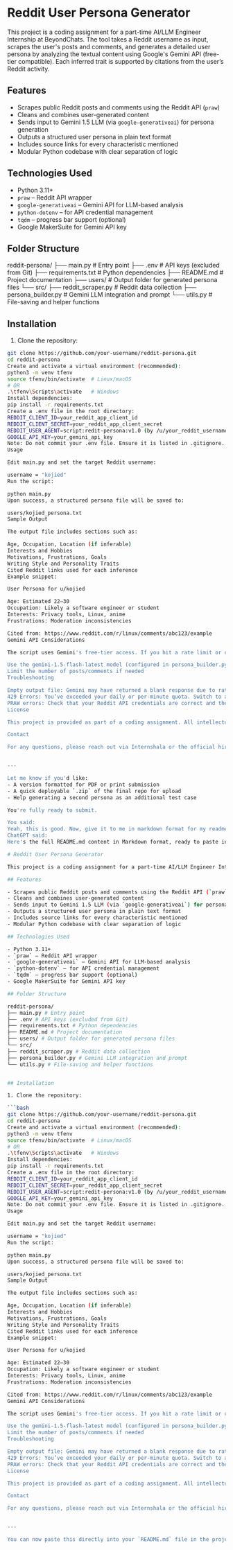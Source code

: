 # Reddit User Persona Generator

This project is a coding assignment for a part-time AI/LLM Engineer Internship at BeyondChats. The tool takes a Reddit username as input, scrapes the user's posts and comments, and generates a detailed user persona by analyzing the textual content using Google's Gemini API (free-tier compatible). Each inferred trait is supported by citations from the user’s Reddit activity.

## Features

- Scrapes public Reddit posts and comments using the Reddit API (`praw`)
- Cleans and combines user-generated content
- Sends input to Gemini 1.5 LLM (via `google-generativeai`) for persona generation
- Outputs a structured user persona in plain text format
- Includes source links for every characteristic mentioned
- Modular Python codebase with clear separation of logic

## Technologies Used

- Python 3.11+
- `praw` – Reddit API wrapper
- `google-generativeai` – Gemini API for LLM-based analysis
- `python-dotenv` – for API credential management
- `tqdm` – progress bar support (optional)
- Google MakerSuite for Gemini API key

## Folder Structure

reddit-persona/
├── main.py # Entry point
├── .env # API keys (excluded from Git)
├── requirements.txt # Python dependencies
├── README.md # Project documentation
├── users/ # Output folder for generated persona files
└── src/
├── reddit_scraper.py # Reddit data collection
├── persona_builder.py # Gemini LLM integration and prompt
└── utils.py # File-saving and helper functions


## Installation

1. Clone the repository:

```bash
git clone https://github.com/your-username/reddit-persona.git
cd reddit-persona
Create and activate a virtual environment (recommended):
python3 -m venv tfenv
source tfenv/bin/activate  # Linux/macOS
# OR
.\tfenv\Scripts\activate   # Windows
Install dependencies:
pip install -r requirements.txt
Create a .env file in the root directory:
REDDIT_CLIENT_ID=your_reddit_app_client_id
REDDIT_CLIENT_SECRET=your_reddit_app_client_secret
REDDIT_USER_AGENT=script:redit-persona:v1.0 (by /u/your_reddit_username)
GOOGLE_API_KEY=your_gemini_api_key
Note: Do not commit your .env file. Ensure it is listed in .gitignore.
Usage

Edit main.py and set the target Reddit username:

username = "kojied"
Run the script:

python main.py
Upon success, a structured persona file will be saved to:

users/kojied_persona.txt
Sample Output

The output file includes sections such as:

Age, Occupation, Location (if inferable)
Interests and Hobbies
Motivations, Frustrations, Goals
Writing Style and Personality Traits
Cited Reddit links used for each inference
Example snippet:

User Persona for u/kojied

Age: Estimated 22–30
Occupation: Likely a software engineer or student
Interests: Privacy tools, Linux, anime
Frustrations: Moderation inconsistencies

Cited from: https://www.reddit.com/r/linux/comments/abc123/example
Gemini API Considerations

The script uses Gemini's free-tier access. If you hit a rate limit or quota error (HTTP 429), wait a few minutes and re-run the script. To avoid this:

Use the gemini-1.5-flash-latest model (configured in persona_builder.py)
Limit the number of posts/comments if needed
Troubleshooting

Empty output file: Gemini may have returned a blank response due to rate limits or malformed input
429 Errors: You’ve exceeded your daily or per-minute quota. Switch to a new API key or use a lighter model
PRAW errors: Check that your Reddit API credentials are correct and the user exists
License

This project is provided as part of a coding assignment. All intellectual property belongs to the author unless the assignment is accepted and ownership is transferred as part of the hiring process.

Contact

For any questions, please reach out via Internshala or the official hiring channel at BeyondChats.


---

Let me know if you'd like:
- A version formatted for PDF or print submission
- A quick deployable `.zip` of the final repo for upload
- Help generating a second persona as an additional test case

You're fully ready to submit.

You said:
Yeah, this is good. Now, give it to me in markdown format for my readme file
ChatGPT said:
Here's the full README.md content in Markdown format, ready to paste into your file:

# Reddit User Persona Generator

This project is a coding assignment for a part-time AI/LLM Engineer Internship at BeyondChats. The tool takes a Reddit username as input, scrapes the user's posts and comments, and generates a detailed user persona by analyzing the textual content using Google's Gemini API (free-tier compatible). Each inferred trait is supported by citations from the user’s Reddit activity.

## Features

- Scrapes public Reddit posts and comments using the Reddit API (`praw`)
- Cleans and combines user-generated content
- Sends input to Gemini 1.5 LLM (via `google-generativeai`) for persona generation
- Outputs a structured user persona in plain text format
- Includes source links for every characteristic mentioned
- Modular Python codebase with clear separation of logic

## Technologies Used

- Python 3.11+
- `praw` – Reddit API wrapper
- `google-generativeai` – Gemini API for LLM-based analysis
- `python-dotenv` – for API credential management
- `tqdm` – progress bar support (optional)
- Google MakerSuite for Gemini API key

## Folder Structure

reddit-persona/
├── main.py # Entry point
├── .env # API keys (excluded from Git)
├── requirements.txt # Python dependencies
├── README.md # Project documentation
├── users/ # Output folder for generated persona files
└── src/
├── reddit_scraper.py # Reddit data collection
├── persona_builder.py # Gemini LLM integration and prompt
└── utils.py # File-saving and helper functions


## Installation

1. Clone the repository:

```bash
git clone https://github.com/your-username/reddit-persona.git
cd reddit-persona
Create and activate a virtual environment (recommended):
python3 -m venv tfenv
source tfenv/bin/activate  # Linux/macOS
# OR
.\tfenv\Scripts\activate   # Windows
Install dependencies:
pip install -r requirements.txt
Create a .env file in the root directory:
REDDIT_CLIENT_ID=your_reddit_app_client_id
REDDIT_CLIENT_SECRET=your_reddit_app_client_secret
REDDIT_USER_AGENT=script:redit-persona:v1.0 (by /u/your_reddit_username)
GOOGLE_API_KEY=your_gemini_api_key
Note: Do not commit your .env file. Ensure it is listed in .gitignore.
Usage

Edit main.py and set the target Reddit username:

username = "kojied"
Run the script:

python main.py
Upon success, a structured persona file will be saved to:

users/kojied_persona.txt
Sample Output

The output file includes sections such as:

Age, Occupation, Location (if inferable)
Interests and Hobbies
Motivations, Frustrations, Goals
Writing Style and Personality Traits
Cited Reddit links used for each inference
Example snippet:

User Persona for u/kojied

Age: Estimated 22–30
Occupation: Likely a software engineer or student
Interests: Privacy tools, Linux, anime
Frustrations: Moderation inconsistencies

Cited from: https://www.reddit.com/r/linux/comments/abc123/example
Gemini API Considerations

The script uses Gemini's free-tier access. If you hit a rate limit or quota error (HTTP 429), wait a few minutes and re-run the script. To avoid this:

Use the gemini-1.5-flash-latest model (configured in persona_builder.py)
Limit the number of posts/comments if needed
Troubleshooting

Empty output file: Gemini may have returned a blank response due to rate limits or malformed input
429 Errors: You’ve exceeded your daily or per-minute quota. Switch to a new API key or use a lighter model
PRAW errors: Check that your Reddit API credentials are correct and the user exists
License

This project is provided as part of a coding assignment. All intellectual property belongs to the author unless the assignment is accepted and ownership is transferred as part of the hiring process.

Contact

For any questions, please reach out via Internshala or the official hiring channel at BeyondChats.


---

You can now paste this directly into your `README.md` file in the project root. Let me know if you'd like help converting this into PDF format, or cleaning your repo before pushing to GitHub.
